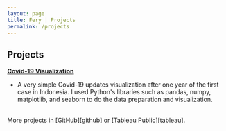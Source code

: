 ```yaml
---
layout: page
title: Fery | Projects
permalink: /projects
---
```

<h2>Projects</h2>

[**Covid-19 Visualization**](https://github.com/imfery/covid-19-viz)
- A very simple Covid-19 updates visualization after one year of the first case in Indonesia. I used Python's libraries such as pandas, numpy, matplotlib, and seaborn to do the data preparation and visualization.

<br>
More projects in [GitHub][github] or [Tableau Public][tableau].


[github]: https://github.com/imfery
[tableau]: https://public.tableau.com/profile/imfery